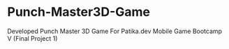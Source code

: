 # Punch-Master3D-Game
Developed Punch Master 3D Game For Patika.dev Mobile Game Bootcamp V (Final Project 1)
